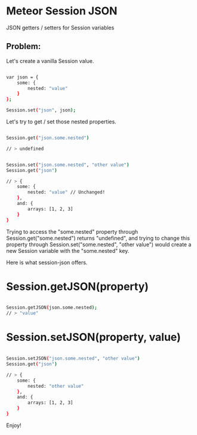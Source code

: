 Meteor Session JSON
===================

JSON getters / setters for Session variables

Problem:
-------

Let's create a vanilla Session value.

``` sh

var json = { 
	some: {
		nested: "value"
	}
};

Session.set("json", json);

```

Let's try to get / set those nested properties.

``` sh

Session.get("json.some.nested")

// > undefined

```

``` sh

Session.set("json.some.nested", "other value")
Session.get("json")

// > { 
	some: {
		nested: "value" // Unchanged!
	},
	and: {
		arrays: [1, 2, 3]		
	}
}

```

Trying to access the "some.nested" property through Session.get("some.nested") returns "undefined", and trying to change this property through Session.set("some.nested", "other value") would create a new Session variable with the "some.nested" key.

Here is what session-json offers.

# Session.getJSON(property)

``` sh

Session.getJSON(json.some.nested);
// > "value"

```

# Session.setJSON(property, value)

``` sh

Session.setJSON("json.some.nested", "other value")
Session.get("json")

// > { 
	some: {
		nested: "other value"
	},
	and: {
		arrays: [1, 2, 3]		
	}
}

```

Enjoy!